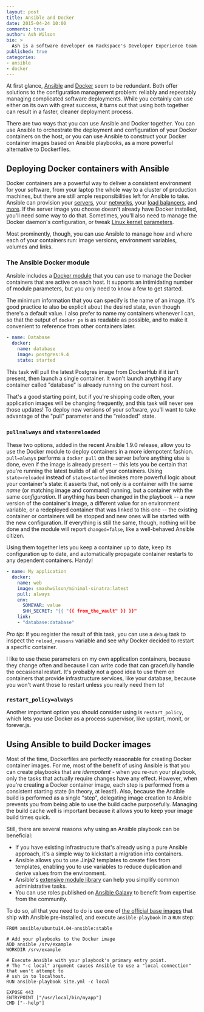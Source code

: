 ```yaml
---
layout: post
title: Ansible and Docker
date: 2015-04-24 10:00
comments: true
author: Ash Wilson
bio: >
  Ash is a software developer on Rackspace's Developer Experience team. His interests include programming languages, continuous deployment, and plugging things into other things (we had to cover all the wall sockets).
published: true
categories:
- ansible
- docker
---
```


At first glance, [Ansible](http://www.ansible.com/) and [Docker](https://www.docker.com/) seem to be redundant. Both offer solutions to the configuration management problem: reliably and repeatably managing complicated software deployments. While you certainly can use either on its own with great success, it turns out that using both together can result in a faster, cleaner deployment process.

There are two ways that you can use Ansible and Docker together. You can use Ansible to orchestrate the deployment and configuration of your Docker containers on the host, or you can use Ansible to construct your Docker container images based on Ansible playbooks, as a more powerful alternative to Dockerfiles.

<!-- more -->

## Deploying Docker containers with Ansible

Docker containers are a powerful way to deliver a consistent environment for your software, from your laptop the whole way to a cluster of production machines, but there are still ample responsibilities left for Ansible to take. Ansible can provision your [servers](http://docs.ansible.com/rax_module.html), your [networks](http://docs.ansible.com/rax_network_module.html), your [load balancers](http://docs.ansible.com/rax_clb_module.html), and [more](http://docs.ansible.com/list_of_cloud_modules.html#rackspace). If the server image you choose doesn't already have Docker installed, you'll need some way to do that. Sometimes, you'll also need to manage the Docker daemon's configuration, or tweak [Linux kernel parameters](http://docs.docker.com/installation/ubuntulinux/#adjust-memory-and-swap-accounting).

Most prominently, though, you can use Ansible to manage how and where each of your containers run: image versions, environment variables, volumes and links.

### The Ansible Docker module

Ansible includes a [Docker module](http://docs.ansible.com/docker_module.html) that you can use to manage the Docker containers that are active on each host. It supports an intimidating number of module parameters, but you only need to know a few to get started.

The minimum information that you can specify is the name of an image. It's good practice to also be explicit about the desired state, even though there's a default value. I also prefer to name my containers whenever I can, so that the output of `docker ps` is as readable as possible, and to make it convenient to reference from other containers later.

```yaml
- name: Database
  docker:
    name: database
    image: postgres:9.4
    state: started
```

This task will pull the latest Postgres image from DockerHub if it isn't present, then launch a single container. It won't launch anything if any container called "database" is already running on the current host.

That's a good starting point, but if you're shipping code often, your application images will be changing frequently, and this task will never see those updates! To deploy new versions of your software, you'll want to take advantage of the "pull" parameter and the "reloaded" state.

### `pull=always` and `state=reloaded`

These two options, added in the recent Ansible 1.9.0 release, allow you to use the Docker module to deploy containers in a more idempotent fashion. `pull=always` performs a `docker pull` on the server before anything else is done, even if the image is already present -- this lets you be certain that you're running the latest builds of all of your containers. Using `state=reloaded` instead of `state=started` invokes more powerful logic about your container's state: it asserts that, not only is a container with the same *name* (or matching image and command) running, but a container with the same *configuration*. If anything has been changed in the playbook -- a new version of the container's image, a different value for an environment variable, or a redeployed container that was linked to this one -- the existing container or containers will be stopped and new ones will be started with the new configuration. If everything is still the same, though, nothing will be done and the module will report `changed=false`, like a well-behaved Ansible citizen.

Using them together lets you keep a container up to date, keep its configuration up to date, and automatically propagate container restarts to any dependent containers. Handy!

```yaml
- name: My application
  docker:
    name: web
    image: smashwilson/minimal-sinatra:latest
    pull: always
    env:
      SOMEVAR: value
      SHH_SECRET: "{{ "{{ from_the_vault" }} }}"
    link:
    - "database:database"
```

*Pro tip:* If you register the result of this task, you can use a `debug` task to inspect the `reload_reasons` variable and see *why* Docker decided to restart a specific container.

I like to use these parameters on my own application containers, because they change often and because I can write code that can gracefully handle the occasional restart. It's probably not a good idea to use them on containers that provide infrastructure services, like your database, because you won't want those to restart unless you really need them to!

### `restart_policy=always`

Another important option you should consider using is `restart_policy`, which lets you use Docker as a process supervisor, like upstart, monit, or forever.js.

## Using Ansible to build Docker images

Most of the time, Dockerfiles are perfectly reasonable for creating Docker container images. For me, most of the benefit of using Ansible is that you can create playbooks that are *idempotent* - when you re-run your playbook, only the tasks that actually require changes have any effect. However, when you're creating a Docker container image, each step is performed from a consistent starting state (in theory, at least!). Also, because the Ansible build is performed as a single "step", delegating image creation to Ansible prevents you from being able to use the build cache purposefully. Managing the build cache well is important because it allows you to keep your image build times quick.

Still, there are several reasons why using an Ansible playbook can be beneficial:

 * If you have existing infrastructure that's already using a pure Ansible approach, it's a simple way to kickstart a migration into containers.
 * Ansible allows you to use Jinja2 templates to create files from templates, enabling you to use variables to reduce duplication and derive values from the environment.
 * Ansible's [extensive module library](http://docs.ansible.com/modules_by_category.html) can help you simplify common administrative tasks.
 * You can use roles published on [Ansible Galaxy](https://galaxy.ansible.com/) to benefit from expertise from the community.

To do so, all that you need to do is use one of [the official base images](https://github.com/ansible/ansible-docker-base) that ship with Ansible pre-installed, and execute `ansible-playbook` in a `RUN` step:

```
FROM ansible/ubuntu14.04-ansible:stable

# Add your playbooks to the Docker image
ADD ansible /srv/example
WORKDIR /srv/example

# Execute Ansible with your playbook's primary entry point.
# The "-c local" argument causes Ansible to use a "local connection" that won't attempt to
# ssh in to localhost.
RUN ansible-playbook site.yml -c local

EXPOSE 443
ENTRYPOINT ["/usr/local/bin/myapp"]
CMD ["--help"]
```
